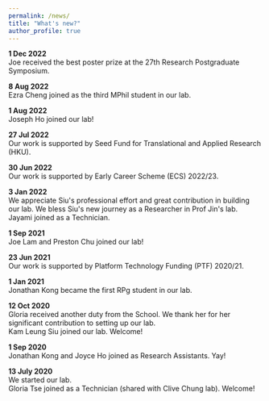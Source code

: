 ```yaml
---
permalink: /news/
title: "What's new?"
author_profile: true
---
```

**1 Dec 2022**  
Joe received the best poster prize at the 27th Research Postgraduate Symposium.  
 
**8 Aug 2022**  
Ezra Cheng joined as the third MPhil student in our lab.  
  
**1 Aug 2022**  
Joseph Ho joined our lab!  
  
**27 Jul 2022**  
Our work is supported by Seed Fund for Translational and Applied Research (HKU).  
  
**30 Jun 2022**  
Our work is supported by Early Career Scheme (ECS) 2022/23.  
  
**3 Jan 2022**  
We appreciate Siu's professional effort and great contribution in building our lab. We bless Siu's new journey as a Researcher in Prof Jin's lab.  
Jayami joined as a Technician. 
  
**1 Sep 2021**  
Joe Lam and Preston Chu joined our lab!  
  
**23 Jun 2021**  
Our work is supported by Platform Technology Funding (PTF) 2020/21.  
  
**1 Jan 2021**  
Jonathan Kong became the first RPg student in our lab.  

**12 Oct 2020**  
Gloria received another duty from the School. We thank her for her significant contribution to setting up our lab.  
Kam Leung Siu joined our lab. Welcome!

**1 Sep 2020**  
Jonathan Kong and Joyce Ho joined as Research Assistants. Yay!

**13 July 2020**  
We started our lab.  
Gloria Tse joined as a Technician (shared with Clive Chung lab). Welcome!
